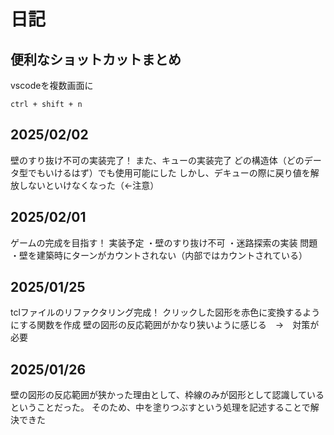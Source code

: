 # 日記

## 便利なショットカットまとめ

vscodeを複数画面に
```
ctrl + shift + n
```

## 2025/02/02
壁のすり抜け不可の実装完了！
また、キューの実装完了
どの構造体（どのデータ型でもいけるはず）でも使用可能にした
しかし、デキューの際に戻り値を解放しないといけなくなった（←注意）

## 2025/02/01
ゲームの完成を目指す！
実装予定
・壁のすり抜け不可
・迷路探索の実装
問題
・壁を建築時にターンがカウントされない（内部ではカウントされている）

## 2025/01/25
tclファイルのリファクタリング完成！
クリックした図形を赤色に変換するようにする関数を作成
壁の図形の反応範囲がかなり狭いように感じる　→　対策が必要

## 2025/01/26
壁の図形の反応範囲が狭かった理由として、枠線のみが図形として認識しているということだった。
そのため、中を塗りつぶすという処理を記述することで解決できた
